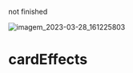 not finished

![imagem_2023-03-28_161225803](https://user-images.githubusercontent.com/77158409/228349757-37d83e89-9cf4-4ae4-a8f3-a836f58f2fab.png)
# cardEffects
